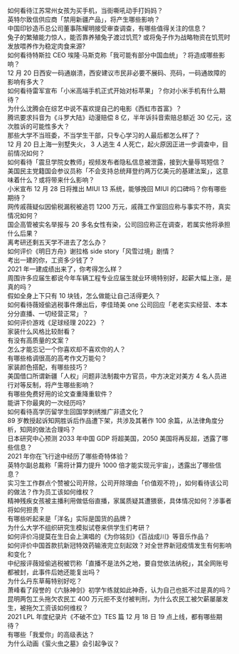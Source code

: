 如何看待江苏常州女孩为买手机，当街嘶吼动手打妈妈？  
英特尔致信供应商「禁用新疆产品」，将产生哪些影响？  
中国印钞造币总公司董事陈耀明接受审查调查，有哪些值得关注的信息？  
兔子的繁殖能力惊人，能否靠养殖兔子渡过饥荒? 或将兔子作为战略物资在饥荒时发放喂养作为稳定肉食来源?  
如何看待特斯拉 CEO 埃隆·马斯克称「我可能有部分中国血统」？将造成哪些影响？  
12 月 20 日西安一码通崩溃，西安建议市民非必要不展码、亮码，一码通故障的影响有多大？  
如何看待雷军宣布「小米高端手机正式开始对标苹果」？你对小米手机有什么期待？  
为什么沈腾会在综艺中说不喜欢提自己的电影《西虹市首富》？  
腾讯要求抖音为《斗罗大陆》动漫赔偿 8 亿，半年诉抖音索赔总额近 30 亿元，这次胜诉的可能性多大？  
那些大学不当班委，不当学生干部，只专心学习的人最后都怎么样了？  
12 月 20 日上海一别墅失火， 3 人逃生 4 人死亡，起火原因正进一步调查中，目前情况如何？  
如何看待「震旦学院女教师」视频发布者隐私信息被泄露，接到大量辱骂短信？  
美国民主党籍国会参议员称「不会支持总统拜登约两万亿美元的基建法案」，这意味着什么？或将带来什么影响？  
小米宣布 12 月 28 日将推出 MIUI 13 系统，能够挽回 MIUI 的口碑吗？你有哪些期待？  
网传戚薇疑似因偷税漏税被追罚 1200 万元，戚薇工作室回应称与事实不符，真实情况如何？  
国企高管被实名举报与 20 多名女性有染，公司回应称正在调查，若属实他将承担什么后果？  
离考研还剩五天学不进去了怎么办？  
如何评价《明日方舟》谢拉格 side story「风雪过境」剧情？  
考出一建的你，工资多少钱了？  
2021 年一建成绩出来了，你考得怎么样？  
周围许多应届生都说今年车辆工程专业应届生就业环境特别好，起薪大幅上涨，是真的吗？  
假如全身上下只有 10 块钱，怎么做能让自己活得更久？  
如何看待薇娅偷逃税事件爆出后，李佳琦美 one 公司回应「老老实实经营、本本分分直播、一切经营正常」？  
如何评价游戏《足球经理 2022》？  
家装什么风格比较耐看？  
有没有高质量的文案？  
怎么才能忘记一个你喜欢却不喜欢你的人？  
有哪些格调很高的高考作文万能句？  
家装颜色搭配，有哪些技巧？  
美国借口所谓新疆「人权」问题非法制裁中方官员，中方决定对美方 4 名人员进行对等反制，将产生哪些影响？  
有哪些免费好用的论文查重降重软件？  
能讲下你最爽的一次经历吗?  
如何看待高学历留学生回国学刺绣推广非遗文化？  
89 岁教授起诉知网胜诉后作品遭下架，共涉及其著作 100 余篇，从法律角度分析，知网的做法合理吗？  
日本研究中心预测 2033 年中国 GDP 将超美国，2050 美国将再反超，透露了哪些信息？  
2021 年你在飞行途中经历了哪些奇特体验？  
英特尔副总裁称「需将计算力提升 1000 倍才能实现元宇宙」，透露出了哪些信息？  
实习生工作群点个赞被公司开除，公司开除理由「价值观不符」，如何看待该公司的做法？作为员工该如何维权？  
精神残疾女孩被主播利用做低俗直播，家属质疑其遭猥亵，具体情况如何？涉事者将如何担责？  
有哪些听起来是「洋名」实际是国货的品牌？  
为什么大学不组织研究生模拟试卷来供学生们考研？  
如何评价冯提莫在生日会上演唱的《为你铭刻》《百战成川》等音乐作品？  
如何评价中国首款抗新冠特效药输液完立刻起效？对全世界新冠疫情发生有何影响和变化？  
中纪报评薇娅偷逃税被罚称「直播不是法外之地，要自觉依法纳税」，其全网账号都被封，此事件后她还能复出吗？  
为什么丹东草莓特别好吃？  
萧峰看了段誉的《六脉神剑》初学乍练就如此神奇，认为自己也抵不过是真的吗？  
昆明两包工头拖欠农民工 400 万元拒不支付被判刑，为什么农民工被欠薪屡屡发生，被拖欠工资该如何维权？  
2021 LPL 年度纪录片《不破不立》TES 篇 12 月 18 日 19 点上线，都有哪些期待？  
有哪些「我爱你」的高级表达？  
为什么动画《萤火虫之墓》会引起争议？  
